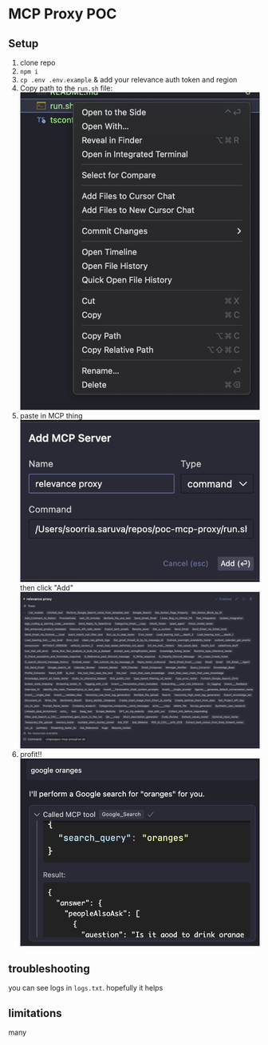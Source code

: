 # MCP Proxy POC

## Setup

1. clone repo
1. `npm i`
1. `cp .env .env.example` & add your relevance auth token and region
1. Copy path to the `run.sh` file: ![](/static/run-sh.png)
1. paste in MCP thing
   ![](/static/mcp-thing.png)
   then click "Add"
   ![](/static/mcp-ready.png)
1. profit!!
   ![](/static/google-oranges.png)

## troubleshooting

you can see logs in `logs.txt`. hopefully it helps

## limitations

many
